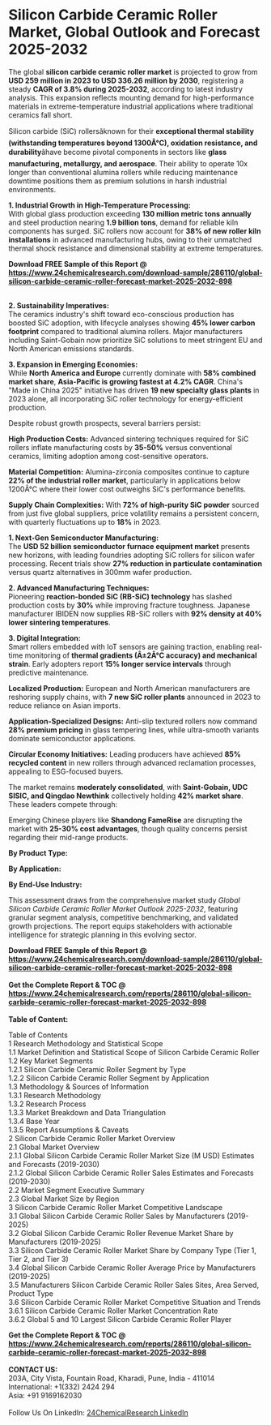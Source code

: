 <h1>Silicon Carbide Ceramic Roller Market, Global Outlook and Forecast 2025-2032</h1><p>The global <strong>silicon carbide ceramic roller market</strong> is projected to grow from <strong>USD 259 million in 2023 to USD 336.26 million by 2030</strong>, registering a steady <strong>CAGR of 3.8% during 2025-2032</strong>, according to latest industry analysis. This expansion reflects mounting demand for high-performance materials in extreme-temperature industrial applications where traditional ceramics fall short.</p><p>Silicon carbide (SiC) rollersâknown for their <strong>exceptional thermal stability (withstanding temperatures beyond 1300Â°C), oxidation resistance, and durability</strong>âhave become pivotal components in sectors like <strong>glass manufacturing, metallurgy, and aerospace</strong>. Their ability to operate 10x longer than conventional alumina rollers while reducing maintenance downtime positions them as premium solutions in harsh industrial environments.</p><p><strong>1. Industrial Growth in High-Temperature Processing:</strong><br>
With global glass production exceeding <strong>130 million metric tons annually</strong> and steel production nearing <strong>1.9 billion tons</strong>, demand for reliable kiln components has surged. SiC rollers now account for <strong>38% of new roller kiln installations</strong> in advanced manufacturing hubs, owing to their unmatched thermal shock resistance and dimensional stability at extreme temperatures.</p><div><b>Download FREE Sample of this Report @ 
            <a href="https://www.24chemicalresearch.com/download-sample/286110/global-silicon-carbide-ceramic-roller-forecast-market-2025-2032-898">
            https://www.24chemicalresearch.com/download-sample/286110/global-silicon-carbide-ceramic-roller-forecast-market-2025-2032-898</a></b></div><br><p><strong>2. Sustainability Imperatives:</strong><br>
The ceramics industry's shift toward eco-conscious production has boosted SiC adoption, with lifecycle analyses showing <strong>45% lower carbon footprint</strong> compared to traditional alumina rollers. Major manufacturers including Saint-Gobain now prioritize SiC solutions to meet stringent EU and North American emissions standards.</p><p><strong>3. Expansion in Emerging Economies:</strong><br>
While <strong>North America and Europe</strong> currently dominate with <strong>58% combined market share</strong>, <strong>Asia-Pacific is growing fastest at 4.2% CAGR</strong>. China's "Made in China 2025" initiative has driven <strong>19 new specialty glass plants</strong> in 2023 alone, all incorporating SiC roller technology for energy-efficient production.</p><p>Despite robust growth prospects, several barriers persist:</p><p><strong>High Production Costs:</strong> Advanced sintering techniques required for SiC rollers inflate manufacturing costs by <strong>35-50%</strong> versus conventional ceramics, limiting adoption among cost-sensitive operators.</p><p><strong>Material Competition:</strong> Alumina-zirconia composites continue to capture <strong>22% of the industrial roller market</strong>, particularly in applications below 1200Â°C where their lower cost outweighs SiC's performance benefits.</p><p><strong>Supply Chain Complexities:</strong> With <strong>72% of high-purity SiC powder</strong> sourced from just five global suppliers, price volatility remains a persistent concern, with quarterly fluctuations up to <strong>18%</strong> in 2023.</p><p><strong>1. Next-Gen Semiconductor Manufacturing:</strong><br>
The <strong>USD 52 billion semiconductor furnace equipment market</strong> presents new horizons, with leading foundries adopting SiC rollers for silicon wafer processing. Recent trials show <strong>27% reduction in particulate contamination</strong> versus quartz alternatives in 300mm wafer production.</p><p><strong>2. Advanced Manufacturing Techniques:</strong><br>
Pioneering <strong>reaction-bonded SiC (RB-SiC) technology</strong> has slashed production costs by <strong>30%</strong> while improving fracture toughness. Japanese manufacturer IBIDEN now supplies RB-SiC rollers with <strong>92% density at 40% lower sintering temperatures</strong>.</p><p><strong>3. Digital Integration:</strong><br>
Smart rollers embedded with IoT sensors are gaining traction, enabling real-time monitoring of <strong>thermal gradients (Â±2Â°C accuracy) and mechanical strain</strong>. Early adopters report <strong>15% longer service intervals</strong> through predictive maintenance.</p><p><strong>Localized Production:</strong> European and North American manufacturers are reshoring supply chains, with <strong>7 new SiC roller plants</strong> announced in 2023 to reduce reliance on Asian imports.</p><p><strong>Application-Specialized Designs:</strong> Anti-slip textured rollers now command <strong>28% premium pricing</strong> in glass tempering lines, while ultra-smooth variants dominate semiconductor applications.</p><p><strong>Circular Economy Initiatives:</strong> Leading producers have achieved <strong>85% recycled content</strong> in new rollers through advanced reclamation processes, appealing to ESG-focused buyers.</p><p>The market remains <strong>moderately consolidated</strong>, with <strong>Saint-Gobain, UDC SISIC, and Qingdao Newthink</strong> collectively holding <strong>42% market share</strong>. These leaders compete through:</p><p>Emerging Chinese players like <strong>Shandong FameRise</strong> are disrupting the market with <strong>25-30% cost advantages</strong>, though quality concerns persist regarding their mid-range products.</p><p><strong>By Product Type:</strong></p><p><strong>By Application:</strong></p><p><strong>By End-Use Industry:</strong></p><p>This assessment draws from the comprehensive market study <em>Global Silicon Carbide Ceramic Roller Market Outlook 2025-2032</em>, featuring granular segment analysis, competitive benchmarking, and validated growth projections. The report equips stakeholders with actionable intelligence for strategic planning in this evolving sector.</p><div><b>Download FREE Sample of this Report @ 
            <a href="https://www.24chemicalresearch.com/download-sample/286110/global-silicon-carbide-ceramic-roller-forecast-market-2025-2032-898">
            https://www.24chemicalresearch.com/download-sample/286110/global-silicon-carbide-ceramic-roller-forecast-market-2025-2032-898</a></b></div><br><div><b>Get the Complete Report & TOC @ 
            <a href="https://www.24chemicalresearch.com/reports/286110/global-silicon-carbide-ceramic-roller-forecast-market-2025-2032-898">
            https://www.24chemicalresearch.com/reports/286110/global-silicon-carbide-ceramic-roller-forecast-market-2025-2032-898</a></b></div><br>
            <b>Table of Content:</b><p>Table of Contents<br />
1 Research Methodology and Statistical Scope<br />
1.1 Market Definition and Statistical Scope of Silicon Carbide Ceramic Roller<br />
1.2 Key Market Segments<br />
1.2.1 Silicon Carbide Ceramic Roller Segment by Type<br />
1.2.2 Silicon Carbide Ceramic Roller Segment by Application<br />
1.3 Methodology & Sources of Information<br />
1.3.1 Research Methodology<br />
1.3.2 Research Process<br />
1.3.3 Market Breakdown and Data Triangulation<br />
1.3.4 Base Year<br />
1.3.5 Report Assumptions & Caveats<br />
2 Silicon Carbide Ceramic Roller Market Overview<br />
2.1 Global Market Overview<br />
2.1.1 Global Silicon Carbide Ceramic Roller Market Size (M USD) Estimates and Forecasts (2019-2030)<br />
2.1.2 Global Silicon Carbide Ceramic Roller Sales Estimates and Forecasts (2019-2030)<br />
2.2 Market Segment Executive Summary<br />
2.3 Global Market Size by Region<br />
3 Silicon Carbide Ceramic Roller Market Competitive Landscape<br />
3.1 Global Silicon Carbide Ceramic Roller Sales by Manufacturers (2019-2025)<br />
3.2 Global Silicon Carbide Ceramic Roller Revenue Market Share by Manufacturers (2019-2025)<br />
3.3 Silicon Carbide Ceramic Roller Market Share by Company Type (Tier 1, Tier 2, and Tier 3)<br />
3.4 Global Silicon Carbide Ceramic Roller Average Price by Manufacturers (2019-2025)<br />
3.5 Manufacturers Silicon Carbide Ceramic Roller Sales Sites, Area Served, Product Type<br />
3.6 Silicon Carbide Ceramic Roller Market Competitive Situation and Trends<br />
3.6.1 Silicon Carbide Ceramic Roller Market Concentration Rate<br />
3.6.2 Global 5 and 10 Largest Silicon Carbide Ceramic Roller Player</p><div><b>Get the Complete Report & TOC @ 
            <a href="https://www.24chemicalresearch.com/reports/286110/global-silicon-carbide-ceramic-roller-forecast-market-2025-2032-898">
            https://www.24chemicalresearch.com/reports/286110/global-silicon-carbide-ceramic-roller-forecast-market-2025-2032-898</a></b></div><br><b>CONTACT US:</b><br>
            203A, City Vista, Fountain Road, Kharadi, Pune, India - 411014<br>
            International: +1(332) 2424 294<br>
            Asia: +91 9169162030 <br><br>
            Follow Us On LinkedIn: <a href="https://www.linkedin.com/company/24chemicalresearch/">24ChemicalResearch LinkedIn</a>